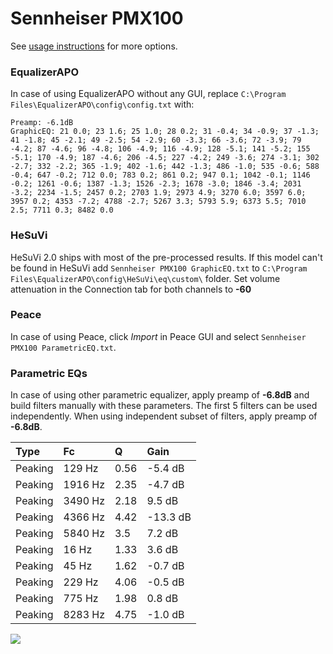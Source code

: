 # Sennheiser PMX100
See [usage instructions](https://github.com/jaakkopasanen/AutoEq#usage) for more options.

### EqualizerAPO
In case of using EqualizerAPO without any GUI, replace `C:\Program Files\EqualizerAPO\config\config.txt`
with:
```
Preamp: -6.1dB
GraphicEQ: 21 0.0; 23 1.6; 25 1.0; 28 0.2; 31 -0.4; 34 -0.9; 37 -1.3; 41 -1.8; 45 -2.1; 49 -2.5; 54 -2.9; 60 -3.3; 66 -3.6; 72 -3.9; 79 -4.2; 87 -4.6; 96 -4.8; 106 -4.9; 116 -4.9; 128 -5.1; 141 -5.2; 155 -5.1; 170 -4.9; 187 -4.6; 206 -4.5; 227 -4.2; 249 -3.6; 274 -3.1; 302 -2.7; 332 -2.2; 365 -1.9; 402 -1.6; 442 -1.3; 486 -1.0; 535 -0.6; 588 -0.4; 647 -0.2; 712 0.0; 783 0.2; 861 0.2; 947 0.1; 1042 -0.1; 1146 -0.2; 1261 -0.6; 1387 -1.3; 1526 -2.3; 1678 -3.0; 1846 -3.4; 2031 -3.2; 2234 -1.5; 2457 0.2; 2703 1.9; 2973 4.9; 3270 6.0; 3597 6.0; 3957 0.2; 4353 -7.2; 4788 -2.7; 5267 3.3; 5793 5.9; 6373 5.5; 7010 2.5; 7711 0.3; 8482 0.0
```

### HeSuVi
HeSuVi 2.0 ships with most of the pre-processed results. If this model can't be found in HeSuVi add
`Sennheiser PMX100 GraphicEQ.txt` to `C:\Program Files\EqualizerAPO\config\HeSuVi\eq\custom\` folder.
Set volume attenuation in the Connection tab for both channels to **-60**

### Peace
In case of using Peace, click *Import* in Peace GUI and select `Sennheiser PMX100 ParametricEQ.txt`.

### Parametric EQs
In case of using other parametric equalizer, apply preamp of **-6.8dB** and build filters manually
with these parameters. The first 5 filters can be used independently.
When using independent subset of filters, apply preamp of **-6.8dB**.

| Type    | Fc      |    Q | Gain     |
|:--------|:--------|:-----|:---------|
| Peaking | 129 Hz  | 0.56 | -5.4 dB  |
| Peaking | 1916 Hz | 2.35 | -4.7 dB  |
| Peaking | 3490 Hz | 2.18 | 9.5 dB   |
| Peaking | 4366 Hz | 4.42 | -13.3 dB |
| Peaking | 5840 Hz | 3.5  | 7.2 dB   |
| Peaking | 16 Hz   | 1.33 | 3.6 dB   |
| Peaking | 45 Hz   | 1.62 | -0.7 dB  |
| Peaking | 229 Hz  | 4.06 | -0.5 dB  |
| Peaking | 775 Hz  | 1.98 | 0.8 dB   |
| Peaking | 8283 Hz | 4.75 | -1.0 dB  |

![](https://raw.githubusercontent.com/jaakkopasanen/AutoEq/master/results/headphonecom/sbaf-serious/Sennheiser%20PMX100/Sennheiser%20PMX100.png)